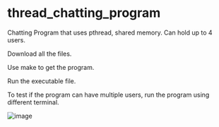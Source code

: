 # thread_chatting_program
Chatting Program that uses pthread, shared memory. Can hold up to 4 users.


Download all the files.

Use make to get the program.

Run the executable file.

To test if the program can have multiple users, run the program using different terminal.

![image](https://github.com/user-attachments/assets/846a6a01-6f87-4b25-b5e2-3fb2314cea42)

